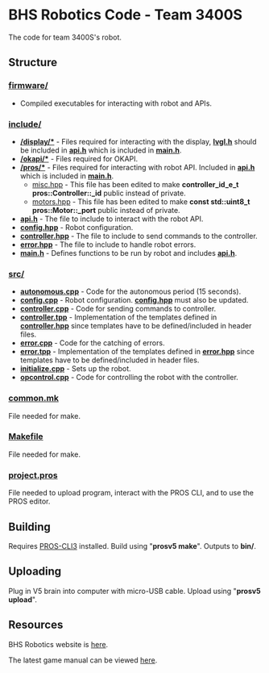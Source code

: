 # BHS Robotics Code - Team 3400S

The code for team 3400S's robot.

## Structure

### [firmware/](firmware/)

* Compiled executables for interacting with robot and APIs.

### [include/](include/)

* [**/display/\***](include/display/) - Files required for interacting with the display, [**lvgl.h**](include/display/lvgl.h) should be included in [**api.h**](include/api.h) which is included in [**main.h**](include/main.h).
* [**/okapi/\***](include/okapi) - Files required for OKAPI.
* [**/pros/\***](include/pros) - Files required for interacting with robot API. Included in [**api.h**](include/api.h) which is included in [**main.h**](include/main.h).
  * [misc.hpp](include/pros/misc.hpp) - This file has been edited to make **controller_id_e_t pros::Controller::_id** public instead of private.
  * [motors.hpp](include/pros/motors.hpp) - This file has been edited to make **const std::uint8_t pros::Motor::_port** public instead of private.
* [**api.h**](include/api.h) - The file to include to interact with the robot API.
* [**config.hpp**](include/config.hpp) - Robot configuration.
* [**controller.hpp**](include/controller.hpp) - The file to include to send commands to the controller.
* [**error.hpp**](include/error.hpp) - The file to include to handle robot errors.
* [**main.h**](include/main.h) - Defines functions to be run by robot and includes  [**api.h**](include/api.h).

### [src/](src/)

* [**autonomous.cpp**](src/autonomous.cpp) - Code for the autonomous period (15 seconds).
* [**config.cpp**](src/config.cpp) - Robot configuration. [**config.hpp**](include/config.hpp) must also be updated.
* [**controller.cpp**](src/controller.cpp) - Code for sending commands to controller.
* [**controller.tpp**](src/controller.tpp) - Implementation of the templates defined in [**controller.hpp**](include/controller.hpp) since templates have to be defined/included in header files.
* [**error.cpp**](src/error.cpp) - Code for the catching of errors.
* [**error.tpp**](src/error.tpp) - Implementation of the templates defined in [**error.hpp**](include/error.hpp) since templates have to be defined/included in header files.
* [**initialize.cpp**](src/initialize.cpp) - Sets up the robot.
* [**opcontrol.cpp**](src/opcontrol.cpp) - Code for controlling the robot with the controller.

### [common.mk](common.mk)

File needed for make.

### [Makefile](Makefile)

File needed for make.

### [project.pros](project.pros)

File needed to upload program, interact with the PROS CLI, and to use the PROS editor.

## Building

Requires [PROS-CLI3](https://github.com/purduesigbots/pros-cli3/releases/latest) installed. Build using "**prosv5 make**". Outputs to **bin/**.

## Uploading

Plug in V5 brain into computer with micro-USB cable. Upload using "**prosv5 upload**".

## Resources

BHS Robotics website is [here](https://sites.google.com/bentonvillek12.org/bentonville-robotics/home).

The latest game manual can be viewed [here](https://content.vexrobotics.com/docs/vrc-turning-point/VRC-TurningPoint-GameManual-20180817.pdf).